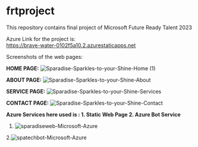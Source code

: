 # frtproject
This repository contains final project of Microsoft Future Ready Talent 2023

Azure Link for the project is:  
https://brave-water-0102f5a10.2.azurestaticapps.net

Screenshots of the web pages:


**HOME PAGE:**
![Sparadise-Sparkles-to-your-Shine-Home (1)](https://user-images.githubusercontent.com/86339500/217884688-0ce9c1ca-0282-4a5a-9565-b83c565faf80.jpg)

**ABOUT PAGE:**
![Sparadise-Sparkles-to-your-Shine-About](https://user-images.githubusercontent.com/86339500/217884930-b7550008-1a28-434e-9bca-05d1380a2ea6.jpg)

**SERVICE PAGE:**
![Sparadise-Sparkles-to-your-Shine-Services](https://user-images.githubusercontent.com/86339500/217885119-e6a22f52-b2de-4ef9-b4f0-e6ee384b1df6.jpg)

**CONTACT PAGE:**
![Sparadise-Sparkles-to-your-Shine-Contact](https://user-images.githubusercontent.com/86339500/217885410-7bdbbeab-b4a6-43e1-a5f1-d1e7b526ca03.jpg)

**Azure Services here used is : 1. Static Web Page   2. Azure Bot Service**


1. ![sparadiseweb-Microsoft-Azure](https://user-images.githubusercontent.com/86339500/217886521-fc2fee9c-5acf-4e8e-9925-23176af1a31b.jpg)

2.![spatechbot-Microsoft-Azure](https://user-images.githubusercontent.com/86339500/217887176-13b1d342-1edd-4842-8c31-3ae37a1e701e.jpg)

